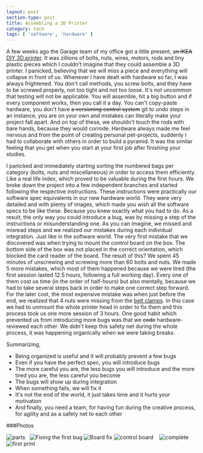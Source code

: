 ```yaml
---
layout: post
section-type: post
title: Assembling a 3D Printer
category: tech
tags: [ 'software', 'hardware' ]
---
```

A few weeks ago the Garage team of my office got a little present, a<strike>n IKEA</strike> <a href="https://www.vertex3dprinter.eu/" target="_blank">DIY 3D printer</a>.
It was zillions of bolts, nuts, wires, motors, rods and tiny plastic pieces which I couldn't imagine that they could assemble a 3D printer.
I panicked, believing that we will miss a piece and everything will collapse in front of us.
Whenever I have dealt with hardware so far, I was always frightened.
You don't call methods, you screw bolts, and they have to be screwed properly, not too tight and not too loose.
It's not uncommon that testing will not be applicable.
You will assemble, hit a big button and if every component works, then you call it a day.
You can't copy-paste hardware, you don't have <strike>a versioning control system</strike> git to undo steps in an instance,
you are on your own and mistakes can literally make your project fall apart.
And on top of these, we shouldn't touch the rods with bare hands, because they would corrode.
Hardware always made me feel nervous and from the point of creating personal pet-projects,
suddenly I had to collaborate with others in order to build a pyramid.
It was the similar feeling that you get when you start at your first job after finishing your studies.

I panicked and immediately starting sorting the numbered bags per category (bolts, nuts and miscellaneous) in order to access them efficiently.
Like a real life index, which proved to be valuable during the first hours.
We broke down the project into a few independent branches and started following the respective instructions.
These instructions were practically our software spec equivalents in our new hardware world.
They were very detailed and with plenty of images, which made you wish all the software specs to be like these.
Because you knew exactly what you had to do.
As a result, the only way you could introduce a bug, was by missing a step of the instructions or misunderstanding one.
As you can imagine, we missed and misread steps and we realized our mistakes during each individual integration.
Just like in the software world.
The very first mistake that we discovered was when trying to mount the control board on the box.
The bottom side of the box was not placed in the correct orientation, which blocked the card reader of the board.
The result of this?
We spent 45 minutes of unscrewing and screwing more than 60 bolts and nuts.
We made 5 more mistakes, which most of them happened because we were tired (the first session lasted 12.5 hours, following a full working day).
Every one of them cost us time (in the order of half-hours) but also mentally, because we had to take several steps back in order to make one correct step forward.
For the later cost, the most expensive mistake was when just before the end, we realized that 4 nuts were missing from the <a href="https://manuals.velleman.eu/article.php?id=17" target="_blank">belt clamps</a>.
In this case we had to unmount the whole printer head in order to fix them  and this process took us one more session of 3 hours.
One good habit which prevented us from introducing more bugs was that we <strike>code</strike> hardware-reviewed each other.
We didn't keep this safety net during the whole process, it was happening organically when we were taking breaks.

Summarizing,


* Being organized is useful and it will probably prevent a few bugs
* Even if you have the perfect spec, you will introduce bugs
* The more careful you are, the less bugs you will introduce and the more tired you are, the less careful you become
* The bugs will show up during integration
* When something fails, we will fix it
* It's not the end of the world, it just takes time and it hurts your motivation
* And finally, you need a team, for having fun during the creative process, for agility and as a safety net to each other

###Photos

<img src="/img/posts/printer/misc.jpg" alt="parts">

<img src="/img/posts/printer/session-1-0.jpg" alt="">

<img src="/img/posts/printer/session-1-1.jpg" alt="">

<img src="/img/posts/printer/first-bug.jpg" alt="Fixing the first bug">

<img src="/img/posts/printer/board-fix.jpg" alt="Board fix">

<img src="/img/posts/printer/board.jpg" alt="control board">

<img src="/img/posts/printer/session-1-2.jpg" alt="">

<img src="/img/posts/printer/session-1-3.jpg" alt="">

<img src="/img/posts/printer/session-1-4.jpg" alt="">

<img src="/img/posts/printer/session-1-complete.jpg" alt="complete">

<img src="/img/posts/printer/print.jpg" alt="first print">
